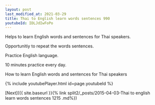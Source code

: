 ```yaml
---
layout: post
last_modified_at: 2021-03-29
title: Thai to English learn words sentences 990 
youtubeId: IDLJdIwFoPo
---
```

 
 
Helps to learn English words and sentences for Thai speakers.

Opportunitiy to repeat the words sentences. 

Practice English language. 
 
10 minutes practice every day. 
 
How to learn English words and sentences for Thai speakers 
 
{% include youtubePlayer.html id=page.youtubeId %}
 
 
[Next]({{ site.baseurl }}{% link  split2/_posts/2015-04-03-Thai to english learn words sentences 1215 .md%})
 

